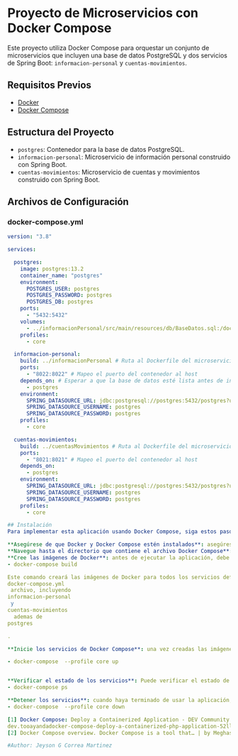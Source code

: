 # Proyecto de Microservicios con Docker Compose

Este proyecto utiliza Docker Compose para orquestar un conjunto de microservicios que incluyen una base de datos PostgreSQL y dos servicios de Spring Boot: `informacion-personal` y `cuentas-movimientos`.

## Requisitos Previos

- [Docker](https://www.docker.com/)
- [Docker Compose](https://docs.docker.com/compose/)

## Estructura del Proyecto

- `postgres`: Contenedor para la base de datos PostgreSQL.
- `informacion-personal`: Microservicio de información personal construido con Spring Boot.
- `cuentas-movimientos`: Microservicio de cuentas y movimientos construido con Spring Boot.

## Archivos de Configuración

### docker-compose.yml

```yaml
version: "3.8"

services:

  postgres:
    image: postgres:13.2
    container_name: "postgres"
    environment:
      POSTGRES_USER: postgres
      POSTGRES_PASSWORD: postgres
      POSTGRES_DB: postgres
    ports:
      - "5432:5432"
    volumes:
      - ../informacionPersonal/src/main/resources/db/BaseDatos.sql:/docker-entrypoint-initdb.d/BaseDatos.sql # Copiar el script SQL
    profiles:
      - core

  informacion-personal:
    build: ../informacionPersonal # Ruta al Dockerfile del microservicio informacionPersonal
    ports:
      - "8022:8022" # Mapeo el puerto del contenedor al host
    depends_on: # Esperar a que la base de datos esté lista antes de iniciar
      - postgres
    environment:
      SPRING_DATASOURCE_URL: jdbc:postgresql://postgres:5432/postgres?useUnicode=true&characterEncoding=utf8 # Conectar a la base de datos en el contenedor 'postgres'
      SPRING_DATASOURCE_USERNAME: postgres
      SPRING_DATASOURCE_PASSWORD: postgres
    profiles:
      - core

  cuentas-movimientos:
    build: ../cuentasMovimientos # Ruta al Dockerfile del microservicio cuentasMovimientos
    ports:
      - "8021:8021" # Mapeo el puerto del contenedor al host
    depends_on:
      - postgres
    environment:
      SPRING_DATASOURCE_URL: jdbc:postgresql://postgres:5432/postgres?useUnicode=true&characterEncoding=utf8 # Conectar a la base de datos en el contenedor 'postgres'
      SPRING_DATASOURCE_USERNAME: postgres
      SPRING_DATASOURCE_PASSWORD: postgres
    profiles:
      - core

## Instalación
Para implementar esta aplicación usando Docker Compose, siga estos pasos: [1]

**Asegúrese de que Docker y Docker Compose estén instalados**: asegúrese de tener Docker y Docker Compose instalados en su máquina. Puede descargarlos desde el sitio web oficial de Docker (https://www.docker.com/get-started).
**Navegue hasta el directorio que contiene el archivo Docker Compose**: abra una terminal o símbolo del sistema y navegue hasta el directorio docker donde se encuentra el archivo `docker-compose.yml`.
**Cree las imágenes de Docker**: antes de ejecutar la aplicación, debe crear las imágenes de Docker para cada servicio. Puedes hacer esto ejecutando el siguiente comando:
- docker-compose build

Este comando creará las imágenes de Docker para todos los servicios definidos en el
docker-compose.yml
 archivo, incluyendo
informacion-personal
 y
cuentas-movimientos
  ademas de
postgres

.

**Inicie los servicios de Docker Compose**: una vez creadas las imágenes, puede iniciar los servicios ejecutando el siguiente comando:

- docker-compose  --profile core up


**Verificar el estado de los servicios**: Puede verificar el estado de los servicios en ejecución ejecutando el siguiente comando:
- docker-compose ps

**Detener los servicios**: cuando haya terminado de usar la aplicación, puede detener los servicios ejecutando el siguiente comando:
- docker-compose  --profile core down

[1] Docker Compose: Deploy a Containerized Application - DEV Community
dev.tooayandadocker-compose-deploy-a-containerized-php-application-52ll
[2] Docker Compose overview. Docker Compose is a tool that… | by Meghasharmaa | Apr, 2024 | Medium

#Author: Jeyson G Correa Martinez
